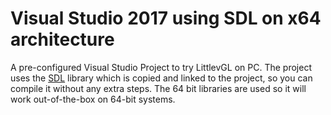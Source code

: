 # Visual Studio 2017 using SDL on x64 architecture


A pre-configured Visual Studio Project to try LittlevGL on PC. The project uses the [SDL](https://www.libsdl.org/) library which is copied and linked to the project, so you can compile it without any extra steps. The 64 bit libraries are used so it will work out-of-the-box on 64-bit systems.
